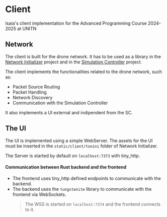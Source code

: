# Client
Isaia's client implementation for the Advanced Programming Course 2024-2025 at UNITN

## Network
The client is built for the drone network. It has to be used as a library in the [Network Initializer](http://github.com/Rustbusters/network-initializer) project and in the [Simulation Controller](http://github.com/Rustbusters/simulation-controller) project.

The client implements the functionalities related to the drone network, such as:
- Packet Source Routing
- Packet Handling
- Network Discovery
- Communication with the Simulation Controller

It also implements a UI external and indipendent from the SC.

## The UI
The UI is implemented using a simple WebServer. The assets for the UI must be inserted in the `static/client/tonini` folder of Network Initializer.

The Server is started by default on `localhost:7373` with tiny_http.

#### Communication between Rust backend and the frontend
- The frontend uses tiny_http defined endpoints to communicate with the backend.
- The backend uses the `tungstenite` library to communicate with the frontend via WebSockets.
  > The WSS is started on `localhost:7374` and the frontend connects to it.

